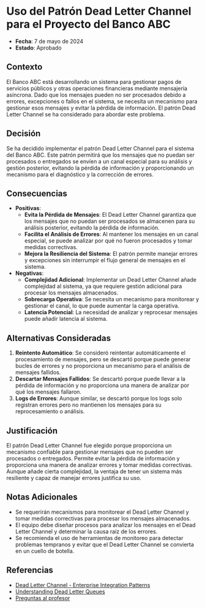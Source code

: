 # Uso del Patrón Dead Letter Channel para el Proyecto del Banco ABC

- **Fecha**: 7 de mayo de 2024
- **Estado**: Aprobado

## Contexto
El Banco ABC está desarrollando un sistema para gestionar pagos de servicios públicos y otras operaciones financieras mediante mensajería asíncrona. Dado que los mensajes pueden no ser procesados debido a errores, excepciones o fallos en el sistema, se necesita un mecanismo para gestionar esos mensajes y evitar la pérdida de información. El patrón Dead Letter Channel se ha considerado para abordar este problema.

## Decisión
Se ha decidido implementar el patrón Dead Letter Channel para el sistema del Banco ABC. Este patrón permitirá que los mensajes que no puedan ser procesados o entregados se envíen a un canal especial para su análisis y gestión posterior, evitando la pérdida de información y proporcionando un mecanismo para el diagnóstico y la corrección de errores.

## Consecuencias
- **Positivas**:
    - **Evita la Pérdida de Mensajes**: El Dead Letter Channel garantiza que los mensajes que no puedan ser procesados se almacenen para su análisis posterior, evitando la pérdida de información.
    - **Facilita el Análisis de Errores**: Al mantener los mensajes en un canal especial, se puede analizar por qué no fueron procesados y tomar medidas correctivas.
    - **Mejora la Resiliencia del Sistema**: El patrón permite manejar errores y excepciones sin interrumpir el flujo general de mensajes en el sistema.
- **Negativas**:
    - **Complejidad Adicional**: Implementar un Dead Letter Channel añade complejidad al sistema, ya que requiere gestión adicional para procesar los mensajes almacenados.
    - **Sobrecarga Operativa**: Se necesita un mecanismo para monitorear y gestionar el canal, lo que puede aumentar la carga operativa.
    - **Latencia Potencial**: La necesidad de analizar y reprocesar mensajes puede añadir latencia al sistema.

## Alternativas Consideradas
1. **Reintento Automático**: Se consideró reintentar automáticamente el procesamiento de mensajes, pero se descartó porque puede generar bucles de errores y no proporciona un mecanismo para el análisis de mensajes fallidos.
2. **Descartar Mensajes Fallidos**: Se descartó porque puede llevar a la pérdida de información y no proporciona una manera de analizar por qué los mensajes fallaron.
3. **Logs de Errores**: Aunque similar, se descartó porque los logs solo registran errores pero no mantienen los mensajes para su reprocesamiento o análisis.

## Justificación
El patrón Dead Letter Channel fue elegido porque proporciona un mecanismo confiable para gestionar mensajes que no pueden ser procesados o entregados. Permite evitar la pérdida de información y proporciona una manera de analizar errores y tomar medidas correctivas. Aunque añade cierta complejidad, la ventaja de tener un sistema más resiliente y capaz de manejar errores justifica su uso.

## Notas Adicionales
- Se requerirán mecanismos para monitorear el Dead Letter Channel y tomar medidas correctivas para procesar los mensajes almacenados.
- El equipo debe diseñar procesos para analizar los mensajes en el Dead Letter Channel y determinar la causa raíz de los errores.
- Se recomienda el uso de herramientas de monitoreo para detectar problemas tempranos y evitar que el Dead Letter Channel se convierta en un cuello de botella.

## Referencias
- [Dead Letter Channel - Enterprise Integration Patterns](https://www.enterpriseintegrationpatterns.com/patterns/messaging/DeadLetterChannel.html)
- [Understanding Dead Letter Queues](https://aws.amazon.com/message-queuing/dead-letter-queue/)
- [Preguntas al profesor](https://github.com/militoromero10/UJaveriana-AES-ModVal/tree/master/patrones/exam/exam/ADR/ref/preguntas.pdf)